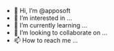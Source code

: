 - 👋 Hi, I’m @apposoft
- 👀 I’m interested in ...
- 🌱 I’m currently learning ...
- 💞️ I’m looking to collaborate on ...
- 📫 How to reach me ...

<!---
apposoft/apposoft is a ✨ special ✨ repository because its `README.md` (this file) appears on your GitHub profile.
You can click the Preview link to take a look at your changes.
--->
